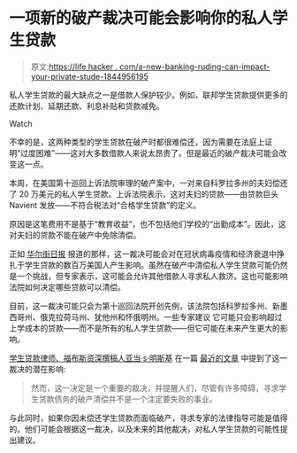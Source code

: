 # 一项新的破产裁决可能会影响你的私人学生贷款

> 原文:[https://life hacker . com/a-new-banking-ruding-can-impact-your-private-stude-1844956195](https://lifehacker.com/a-new-bankruptcy-ruling-could-impact-your-private-stude-1844956195)

私人学生贷款的最大缺点之一是借款人保护较少。例如，联邦学生贷款提供更多的还款计划、延期还款、利息补贴和贷款减免。

Watch

不幸的是，这两种类型的学生贷款在破产时都很难偿还，因为需要在法庭上证明“过度困难”——这对大多数借款人来说太昂贵了。但是最近的破产裁决可能会改变这一点。

本周，在美国第十巡回上诉法院审理的破产案中，一对来自科罗拉多州的夫妇偿还了 20 万美元的私人学生贷款。上诉法院表示，这对夫妇的贷款——由贷款巨头 Navient 发放——不符合税法对“合格学生贷款”的定义。

原因是这笔费用不是基于“教育收益”，也不包括他们学校的“出勤成本”。因此，这对夫妇的贷款不能在破产中免除清偿。

正如 [华尔街日报](https://www.wsj.com/articles/appeals-court-weakens-bankruptcy-protections-for-private-student-loans-11598993841) 报道的那样，这一裁决可能会对在冠状病毒疫情和经济衰退中挣扎于学生贷款的数百万美国人产生影响。虽然在破产中清偿私人学生贷款可能仍然是一个挑战，但专家表示，这可能会允许其他借款人寻求私人救济。这也可能影响法院如何决定哪些贷款可以清偿。

目前，这一裁决可能只会为第十巡回法院开创先例，该法院包括科罗拉多州、新墨西哥州、俄克拉荷马州、犹他州和怀俄明州。一些专家建议 它可能只会影响超过上学成本的贷款——而不是所有的私人学生贷款——但它可能在未来产生更大的影响。

[学生贷款律师、福布斯资深撰稿人亚当·s·明斯基](https://www.forbes.com/sites/adamminsky) 在一篇 [最近的文章](https://www.forbes.com/sites/adamminsky/2020/09/02/court-allows-bankruptcy-discharge-of-200000-in-student-loans/#1e3f0ba734fd) 中提到了这一裁决的潜在影响:

> 然而，这一决定是一个重要的裁决，并提醒人们，尽管有许多障碍，寻求学生贷款债务的破产清偿并不是一个注定要失败的事业。

与此同时，如果你因未偿还学生贷款而面临破产，寻求专家的法律指导可能是值得的。他们可能会根据这一裁决，以及未来的其他裁决，对私人学生贷款的可能性提出建议。